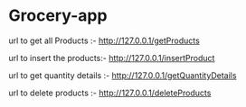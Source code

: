# Grocery-app

 url to get all Products :- http://127.0.0.1/getProducts

 url to insert the products:- http://127.0.0.1/insertProduct

 url to  get quantity details :- http://127.0.0.1/getQuantityDetails

 url to delete products :- http://127.0.0.1/deleteProducts
